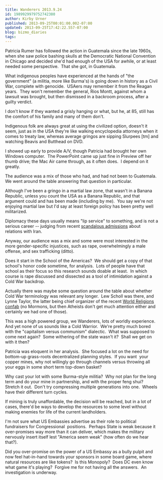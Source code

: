 ```yaml
---
title: Wanderers 2013.9.24
id: 1989929979752742380
author: Kirby Urner
published: 2013-09-25T00:01:00.002-07:00
updated: 2013-09-25T17:42:22.557-07:00
blog: bizmo_diaries
tags: 
---
```


Patricia Rumer has followed the action in Guatemala since the late 1960s, when she saw police bashing skulls at the Democratic National Convention in Chicago and decided she'd had enough of the USA for awhile, or at least needed some perspective.  That she got, in Guatemala.

What indigenous peoples have experienced at the hands of "the government" (a militia, more like Burma's) is going down in history as a Civil War, complete with genocide.  USAers may remember it from the Reagan years.  They won't remember the general,  Rios Montt, against whom a lawsuit was brought, but then dismissed in a backroom process, after a guilty verdict.

I don't know if they wanted a grisly hanging or what, but he, at 85, still has the comfort of his family and many of them don't.

Indigenous folk are always great at using the civilized option, doesn't it seem, just as in the USA they're like walking encyclopedia attorneys when it comes to treaty law, whereas average gringos are sipping Slurpees [tm] and watching Beavis and Butthead on DVD.

I showed up early to provide A/V, though Patricia had brought her own Windows computer.  The PowerPoint came up just fine in Preview off her thumb drive; the Mac Air came through, as it often does.  I depend on it greatly.

The audience was a mix of those who had, and had not been to Guatemala.  We went around the table answering that question in particular.

Although I've been a gringo in a martial law zone, that wasn't in a Banana Republic, unless you count the USA as a Banana Republic, and that argument could and has been made (including by me).  You say we're not enjoying martial law but I'd say at least foreign policy has been pretty well militarized.

Diplomacy these days usually means "lip service" to something, and is not a serious career -- judging from recent [scandalous admissions](http://mybizmo.blogspot.com/2013/09/lunch-at-maru.html) about relations with Iran.

Anyway, our audience was a mix and some were most interested in the more gender-specific injustices, such as rape, overwhelmingly a male offense, and sex trafficking (ditto).

Does it start in the School of the Americas?  We should get a copy of that school's honor code sometime, for analysis.  Lots of people have that school as their focus so this research sounds doable at least.  In which course is rape discussed and dissected as a tool of intimidation against a Cold War backdrop.

Actually there was maybe some question around the table about whether Cold War terminology was relevant any longer.  Lew Scholl was there, and Lynne Taylor, the latter being chief organizer of the recent [World Religions confab](http://controlroom.blogspot.com/2013/09/interfaith-meetup.html) (no Mormons, but then Atheists don't get much attention either and certainly we had one of those).

This was a high powered group, we Wanderers, lots of worldly experience.  And yet none of us sounds like a Cold Warrior.  We're pretty much bored with the "capitalism versus communism" dialectic.  What was supposed to come next again?  Some withering of the state wasn't it?  Shall we get on with it then?

Patricia was eloquent in her analysis.  She focused a lot on the need for bottom-up grass-roots decentralized planning styles.  If you want  your copper mines, why not willingly go through channels versus throwing all your eggs in some short term top-down basket?

Why cast your lot with some Burma-style militia?  Why not plan for the long term and do your mine in partnership, and with the proper feng shui?  Stretch it out.  Don't try compressing multiple generations into one.  Wheels have their different turn cycles.

If mining is truly unaffordable, the decision will be reached, but in a lot of cases, there'd be ways to develop the resources to some level without making enemies for life of the current landholders.

I'm not sure what US Embassies advertise as their role to political fundraisers for Congressional  positions.  Perhaps State is weak because it over-promises way more than it can deliver, which makes the military nervously insert itself lest "America seem weak" (how often do we hear that?).

Did you over-promise on the power of a US Embassy as a bully pulpit and now feel hat-in-hand towards your sponsors in some board game, where natural resources are like tokens?  Is this Monopoly?  Does DC even know what game it's playing?  Forgive me for not having all the answers.  An investigation is underway.